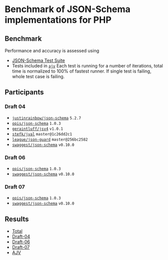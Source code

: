 # Benchmark of JSON-Schema implementations for PHP

## Benchmark

Performance and accuracy is assessed using
* [JSON-Schema Test Suite](https://github.com/json-schema-org/JSON-Schema-Test-Suite.git)
* Tests included in [`ajv`](https://github.com/epoberezkin/ajv/tree/master/spec/tests/schemas)
Each test is running for a number of iterations, total time is normalized to 100% of fastest runner.
If single test is failing, whole test case is failing.

## Participants

### Draft 04

* [`justinrainbow/json-schema`](https://github.com/justinrainbow/json-schema) `5.2.7`
* [`opis/json-schema`](https://github.com/opis/json-schema) `1.0.3`
* [`geraintluff/jsv4`](https://github.com/geraintluff/jsv4-php) `v1.0.1`
* [`stefk/jval`](https://github.com/stefk/JVal) `master@1c26dd2c1`
* [`league/json-guard`](https://github.com/thephpleague/json-guard) `master@256bc2582`
* [`swaggest/json-schema`](https://github.com/swaggest/php-json-schema) `v0.10.0`

### Draft 06

* [`opis/json-schema`](https://github.com/opis/json-schema) `1.0.3`
* [`swaggest/json-schema`](https://github.com/swaggest/php-json-schema) `v0.10.0`

### Draft 07

* [`opis/json-schema`](https://github.com/opis/json-schema) `1.0.3`
* [`swaggest/json-schema`](https://github.com/swaggest/php-json-schema) `v0.10.0`

## Results

* [Total](report-total.md)
* [Draft-04](report-draft-04.md)
* [Draft-06](report-draft-06.md)
* [Draft-07](report-draft-07.md)
* [AJV](report-ajv.md)